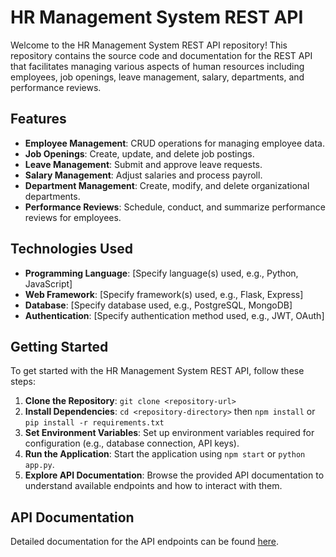 # HR Management System REST API

Welcome to the HR Management System REST API repository! This repository contains the source code and documentation for the REST API that facilitates managing various aspects of human resources including employees, job openings, leave management, salary, departments, and performance reviews.

## Features

- **Employee Management**: CRUD operations for managing employee data.
- **Job Openings**: Create, update, and delete job postings.
- **Leave Management**: Submit and approve leave requests.
- **Salary Management**: Adjust salaries and process payroll.
- **Department Management**: Create, modify, and delete organizational departments.
- **Performance Reviews**: Schedule, conduct, and summarize performance reviews for employees.

## Technologies Used

- **Programming Language**: [Specify language(s) used, e.g., Python, JavaScript]
- **Web Framework**: [Specify framework(s) used, e.g., Flask, Express]
- **Database**: [Specify database used, e.g., PostgreSQL, MongoDB]
- **Authentication**: [Specify authentication method used, e.g., JWT, OAuth]

## Getting Started

To get started with the HR Management System REST API, follow these steps:

1. **Clone the Repository**: `git clone <repository-url>`
2. **Install Dependencies**: `cd <repository-directory>` then `npm install` or `pip install -r requirements.txt`
3. **Set Environment Variables**: Set up environment variables required for configuration (e.g., database connection, API keys).
4. **Run the Application**: Start the application using `npm start` or `python app.py`.
5. **Explore API Documentation**: Browse the provided API documentation to understand available endpoints and how to interact with them.

## API Documentation

Detailed documentation for the API endpoints can be found [here](https://documenter.getpostman.com/view/33815865/2sA3BgBvx9).
